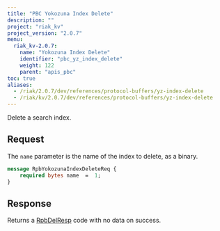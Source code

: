 ```yaml
---
title: "PBC Yokozuna Index Delete"
description: ""
project: "riak_kv"
project_version: "2.0.7"
menu:
  riak_kv-2.0.7:
    name: "Yokozuna Index Delete"
    identifier: "pbc_yz_index_delete"
    weight: 122
    parent: "apis_pbc"
toc: true
aliases:
  - /riak/2.0.7/dev/references/protocol-buffers/yz-index-delete
  - /riak/kv/2.0.7/dev/references/protocol-buffers/yz-index-delete
---
```


Delete a search index.

## Request

The `name` parameter is the name of the index to delete, as a binary.

```protobuf
message RpbYokozunaIndexDeleteReq {
    required bytes name  =  1;
}
```

## Response
 
 Returns a [RpbDelResp](/riak/kv/2.7.0/developing/api/protocol-buffers/#message-codes) code with no data on success.
